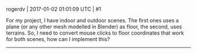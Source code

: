 rogerdv | 2017-01-02 01:01:09 UTC | #1

For my project, I have indoor and outdoor scenes. The first ones uses a plane (or any other mesh modelled in Blender) as floor, the second, uses terrains. So, I need to convert mouse clicks to floor coordinates that work for both scenes, how can I implement this?

-------------------------

